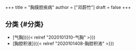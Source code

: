 +++
title = "胸膜腔疾病"
author = ["邓蔚竹"]
draft = false
+++

## 分类 {#分类}

-   [气胸]({{< relref "2020101310-气胸" >}})
-   [胸腔积液]({{< relref "2020101408-胸腔积液" >}})
